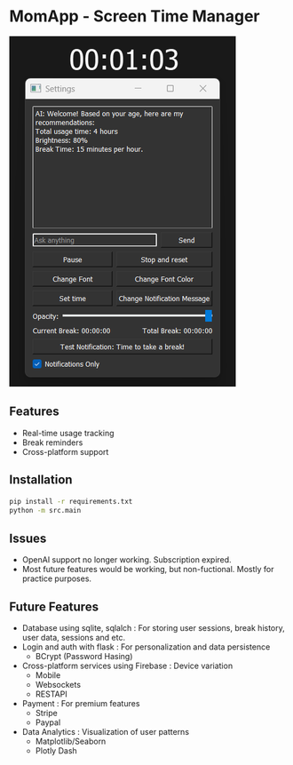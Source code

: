 # MomApp - Screen Time Manager
![Screenshot](screenshot.png)
## Features
- Real-time usage tracking
- Break reminders
- Cross-platform support

## Installation
```bash
pip install -r requirements.txt
python -m src.main

```
## Issues
- OpenAI support no longer working. Subscription expired.
- Most future features would be working, but non-fuctional. Mostly for practice purposes.

## Future Features
- Database using sqlite, sqlalch : For storing user sessions, break history, user data, sessions and etc.
- Login and auth with flask : For personalization and data persistence
  - BCrypt (Password Hasing)
- Cross-platform services using Firebase : Device variation
  - Mobile
  - Websockets
  - RESTAPI
- Payment : For premium features
  - Stripe
  - Paypal
- Data Analytics : Visualization of user patterns
  - Matplotlib/Seaborn
  - Plotly Dash
